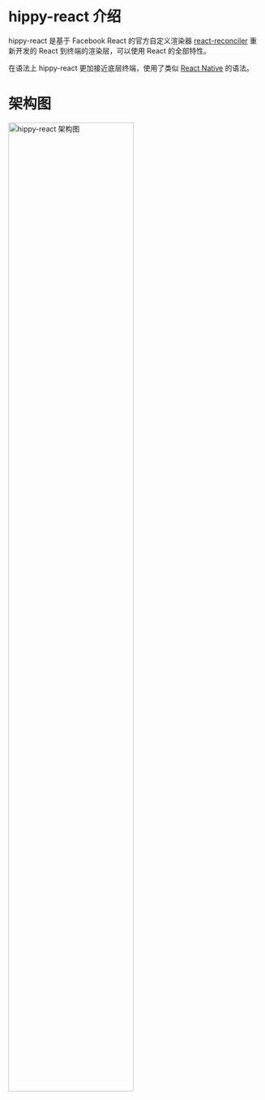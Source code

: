 # hippy-react 介绍

hippy-react 是基于 Facebook React 的官方自定义渲染器 [react-reconciler](//www.npmjs.com/package/react-reconciler) 重新开发的 React 到终端的渲染层，可以使用 React 的全部特性。

在语法上 hippy-react 更加接近底层终端，使用了类似 [React Native](//facebook.github.io/react-native/) 的语法。

# 架构图

<img src="//static.res.qq.com/nav/hippydoc/img/hippy-react.png" alt="hippy-react 架构图" width="70%"/>
<br />
<br />
